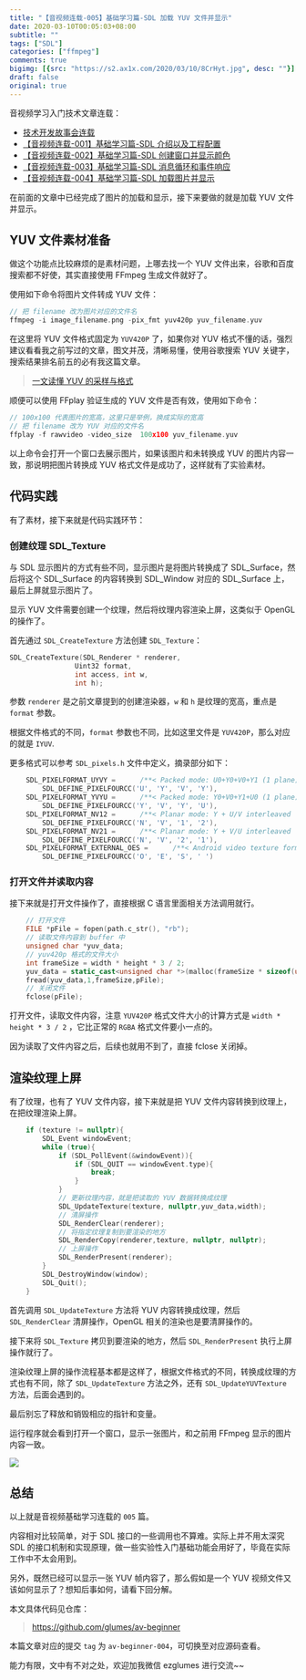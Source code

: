 ```yaml
---
title: "【音视频连载-005】基础学习篇-SDL 加载 YUV 文件并显示"
date: 2020-03-10T00:05:03+08:00
subtitle: ""
tags: ["SDL"]
categories: ["ffmpeg"]
comments: true
bigimg: [{src: "https://s2.ax1x.com/2020/03/10/8CrHyt.jpg", desc: ""}]
draft: false
original: true
---
```



音视频学习入门技术文章连载：

* [技术开发故事会连载](https://mp.weixin.qq.com/s/3uDZtUKngHbDBZd3jFyzpA)
* [【音视频连载-001】基础学习篇-SDL 介绍以及工程配置](https://mp.weixin.qq.com/s/ZKrUiauxSKpfctFD4iHT8g)
* [【音视频连载-002】基础学习篇-SDL 创建窗口并显示颜色](https://mp.weixin.qq.com/s/-Gh96TxhcQV9dQXDcQCqeA)
* [【音视频连载-003】基础学习篇-SDL 消息循环和事件响应](https://mp.weixin.qq.com/s/OfzfohB3L0zcFcJSLeLbQw)
* [【音视频连载-004】基础学习篇-SDL 加载图片并显示](https://mp.weixin.qq.com/s/cJHfSK724zYhP65_WLh8Tw)


在前面的文章中已经完成了图片的加载和显示，接下来要做的就是加载 YUV 文件并显示。

## YUV 文件素材准备

做这个功能点比较麻烦的是素材问题，上哪去找一个 YUV 文件出来，谷歌和百度搜索都不好使，其实直接使用 FFmpeg 生成文件就好了。

使用如下命令将图片文件转成 YUV 文件：

```cpp
// 把 filename 改为图片对应的文件名
ffmpeg -i image_filename.png -pix_fmt yuv420p yuv_filename.yuv
```

在这里将 YUV 文件格式固定为 `YUV420P` 了，如果你对 YUV 格式不懂的话，强烈建议看看我之前写过的文章，图文并茂，清晰易懂，使用谷歌搜索 YUV 关键字，搜索结果排名前五的必有我这篇文章。

> [一文读懂 YUV 的采样与格式](https://mp.weixin.qq.com/s/taMHYFZunxQ3XNZwR_U-Cg)


顺便可以使用 FFplay 验证生成的 YUV 文件是否有效，使用如下命令：

```cpp
// 100x100 代表图片的宽高，这里只是举例，换成实际的宽高
// 把 filename 改为 YUV 对应的文件名
ffplay -f rawvideo -video_size  100x100 yuv_filename.yuv
```

以上命令会打开一个窗口去展示图片，如果该图片和未转换成 YUV 的图片内容一致，那说明把图片转换成 YUV 格式文件是成功了，这样就有了实验素材。

<!--more-->

## 代码实践

有了素材，接下来就是代码实践环节：

### 创建纹理 SDL_Texture

与 SDL 显示图片的方式有些不同，显示图片是将图片转换成了 SDL_Surface，然后将这个 SDL_Surface 的内容转换到 SDL_Window 对应的 SDL_Surface 上，最后上屏就显示图片了。

显示 YUV 文件需要创建一个纹理，然后将纹理内容渲染上屏，这类似于 OpenGL 的操作了。

首先通过 `SDL_CreateTexture` 方法创建 `SDL_Texture`：

```cpp
SDL_CreateTexture(SDL_Renderer * renderer,
                Uint32 format,
                int access, int w,
                int h);
```

参数 `renderer` 是之前文章提到的创建渲染器，`w` 和 `h` 是纹理的宽高，重点是 `format` 参数。


根据文件格式的不同，`format` 参数也不同，比如这里文件是 `YUV420P`，那么对应的就是 `IYUV`.

更多格式可以参考 `SDL_pixels.h` 文件中定义，摘录部分如下：

```cpp
    SDL_PIXELFORMAT_UYVY =      /**< Packed mode: U0+Y0+V0+Y1 (1 plane) */
        SDL_DEFINE_PIXELFOURCC('U', 'Y', 'V', 'Y'),
    SDL_PIXELFORMAT_YVYU =      /**< Packed mode: Y0+V0+Y1+U0 (1 plane) */
        SDL_DEFINE_PIXELFOURCC('Y', 'V', 'Y', 'U'),
    SDL_PIXELFORMAT_NV12 =      /**< Planar mode: Y + U/V interleaved  (2 planes) */
        SDL_DEFINE_PIXELFOURCC('N', 'V', '1', '2'),
    SDL_PIXELFORMAT_NV21 =      /**< Planar mode: Y + V/U interleaved  (2 planes) */
        SDL_DEFINE_PIXELFOURCC('N', 'V', '2', '1'),
    SDL_PIXELFORMAT_EXTERNAL_OES =      /**< Android video texture format */
        SDL_DEFINE_PIXELFOURCC('O', 'E', 'S', ' ')
```

### 打开文件并读取内容

接下来就是打开文件操作了，直接根据 C 语言里面相关方法调用就行。

```cpp
    // 打开文件
    FILE *pFile = fopen(path.c_str(), "rb");
    // 读取文件内容到 buffer 中
    unsigned char *yuv_data;
    // yuv420p 格式的文件大小
    int frameSize = width * height * 3 / 2;
    yuv_data = static_cast<unsigned char *>(malloc(frameSize * sizeof(unsigned char)));
    fread(yuv_data,1,frameSize,pFile);
    // 关闭文件
    fclose(pFile);
```

打开文件，读取文件内容，注意 `YUV420P` 格式文件大小的计算方式是 `width * height * 3 / 2` ，它比正常的 `RGBA` 格式文件要小一点的。

因为读取了文件内容之后，后续也就用不到了，直接 fclose 关闭掉。


## 渲染纹理上屏

有了纹理，也有了 YUV 文件内容，接下来就是把 YUV 文件内容转换到纹理上，在把纹理渲染上屏。

```cpp
    if (texture != nullptr){
        SDL_Event windowEvent;
        while (true){
            if (SDL_PollEvent(&windowEvent)){
                if (SDL_QUIT == windowEvent.type){
                    break;
                }
            }
            // 更新纹理内容，就是把读取的 YUV 数据转换成纹理
            SDL_UpdateTexture(texture, nullptr,yuv_data,width);
            // 清屏操作
            SDL_RenderClear(renderer);
            // 将指定纹理复制到要渲染的地方
            SDL_RenderCopy(renderer,texture, nullptr, nullptr);
            // 上屏操作
            SDL_RenderPresent(renderer);
        }
        SDL_DestroyWindow(window);
        SDL_Quit();
    }
```

首先调用 `SDL_UpdateTexture` 方法将 YUV 内容转换成纹理，然后 `SDL_RenderClear` 清屏操作，OpenGL 相关的渲染也是要清屏操作的。

接下来将 `SDL_Texture` 拷贝到要渲染的地方，然后 `SDL_RenderPresent` 执行上屏操作就行了。

渲染纹理上屏的操作流程基本都是这样了，根据文件格式的不同，转换成纹理的方式也有不同，除了 `SDL_UpdateTexture` 方法之外，还有 `SDL_UpdateYUVTexture` 方法，后面会遇到的。

最后别忘了释放和销毁相应的指针和变量。

运行程序就会看到打开一个窗口，显示一张图片，和之前用 FFmpeg 显示的图片内容一致。


![](https://ae01.alicdn.com/kf/U8ba2831c2a6f498e944fc48bbb3f4e6bE.jpg)


## 总结

以上就是音视频基础学习连载的 `005` 篇。

内容相对比较简单，对于 SDL 接口的一些调用也不算难。实际上并不用太深究 SDL 的接口机制和实现原理，做一些实验性入门基础功能会用好了，毕竟在实际工作中不太会用到。

另外，既然已经可以显示一张 YUV 帧内容了，那么假如是一个 YUV 视频文件又该如何显示了？想知后事如何，请看下回分解。


本文具体代码见仓库：

> https://github.com/glumes/av-beginner

本篇文章对应的提交 `tag` 为 `av-beginner-004`，可切换至对应源码查看。

能力有限，文中有不对之处，欢迎加我微信 ezglumes 进行交流~~